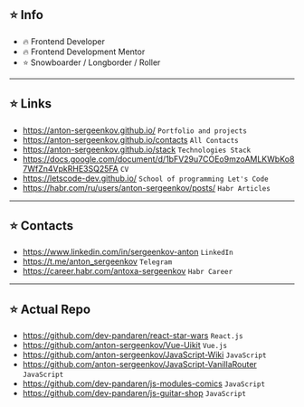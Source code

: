 ## ⭐️ Info
- 🔥 Frontend Developer
- 🔥 Frontend Development Mentor
- ⭐️ Snowboarder / Longborder / Roller

---

## ⭐️ Links
- https://anton-sergeenkov.github.io/ `Portfolio and projects`
- https://anton-sergeenkov.github.io/contacts `All Contacts`
- https://anton-sergeenkov.github.io/stack `Technologies Stack`
- https://docs.google.com/document/d/1bFV29u7COEo9mzoAMLKWbKo87WfZn4VpkRHE3SQ25FA `CV`
- https://letscode-dev.github.io/ `School of programming Let's Code`
- https://habr.com/ru/users/anton-sergeenkov/posts/ `Habr Articles`

---

## ⭐️ Contacts
- https://www.linkedin.com/in/sergeenkov-anton `LinkedIn`
- https://t.me/anton_sergeenkov `Telegram`
- https://career.habr.com/antoxa-sergeenkov `Habr Career`

---

## ⭐️ Actual Repo
- https://github.com/dev-pandaren/react-star-wars `React.js`
- https://github.com/anton-sergeenkov/Vue-Uikit `Vue.js`
- https://github.com/anton-sergeenkov/JavaScript-Wiki `JavaScript`
- https://github.com/anton-sergeenkov/JavaScript-VanillaRouter `JavaScript`
- https://github.com/dev-pandaren/js-modules-comics `JavaScript`
- https://github.com/dev-pandaren/js-guitar-shop `JavaScript`
